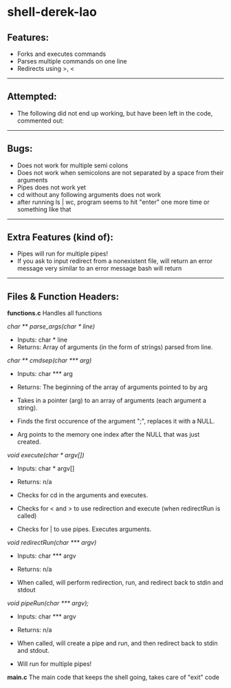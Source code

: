 # shell-derek-lao

Features:
----------------------------------------
* Forks and executes commands
* Parses multiple commands on one line
* Redirects using >, <

----------------------------------------
Attempted:
---------------------------------------------
* The following did not end up working, but have been left in the code, commented out:

------------------------------------------------
Bugs:
---------------------------------------------
* Does not work for multiple semi colons
* Does not work when semicolons are not separated by a space from their arguments
* Pipes does not work yet
* cd without any following arguments does not work
* after running ls | wc, program seems to hit "enter" one more time or something like that

---------------------------------------------------
Extra Features (kind of):
---------------------------------------------------
* Pipes will run for multiple pipes!
* If you ask to input redirect from a nonexistent file, will return an error message very similar to an error message bash will return
  
-------------------------------------------------
Files & Function Headers:
-----------------------------------------------------------
__functions.c__ Handles all functions

*char ** parse_args(char * line)*
* Inputs:  char * line
* Returns: Array of arguments (in the form of strings) parsed from line.


*char ** cmdsep(char *** arg)*
* Inputs:  char *** arg 
* Returns: The beginning of the array of arguments pointed to by arg

* Takes in a pointer (arg) to an array of arguments (each argument a string).
* Finds the first occurence of the argument ";", replaces it with a NULL.
* Arg points to the memory one index after the NULL that was just created.

*void execute(char * argv[])*
* Inputs:  char * argv[] 
* Returns: n/a

* Checks for cd in the arguments and executes. 
* Checks for < and > to use redirection and execute (when redirectRun is called)
* Checks for | to use pipes. Executes arguments.

*void redirectRun(char *** argv)*
* Inputs: char *** argv
* Returns: n/a

* When called, will perform redirection, run, and redirect back to stdin and stdout

*void pipeRun(char *** argv);*
* Inputs: char *** argv
* Returns: n/a

* When called, will create a pipe and run, and then redirect back to stdin and stdout.
* Will run for multiple pipes!

__main.c__ The main code that keeps the shell going, takes care of "exit" code
